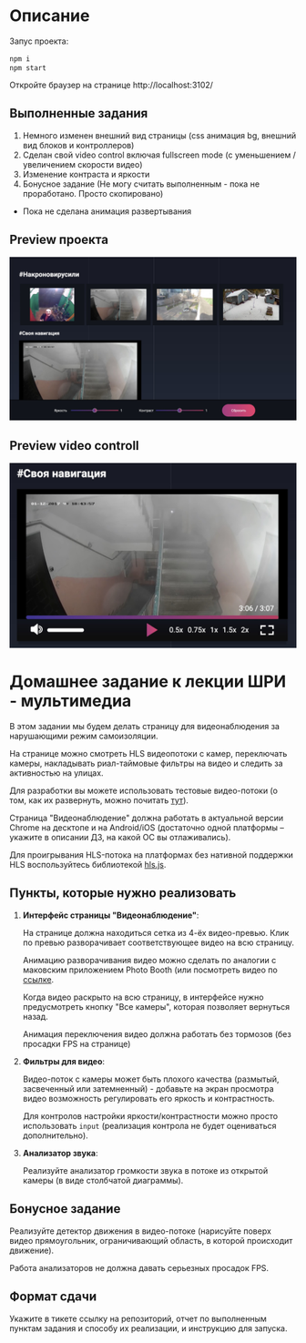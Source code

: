 # Описание

Запус проекта:

```shell
npm i
npm start
```

Откройте браузер на странице http://localhost:3102/

## Выполненные задания

1. Немного изменен внешний вид страницы (css анимация bg, внешний вид блоков и контроллеров)
2. Сделан свой video control включая fullscreen mode (с уменьшением / увеличением скорости видео)
3. Изменение контраста и яркости
4. Бонусное задание (Не могу считать выполненным - пока не проработано. Просто скопировано)

- Пока не сделана анимация развертывания

## Preview проекта

![Проект](project.jpg 'Страница проекта')

## Preview video controll

![Video control](video-control.jpg 'Видео контролл')

# Домашнее задание к лекции ШРИ - мультимедиа

В этом задании мы будем делать страницу для видеонаблюдения за нарушающими режим самоизоляции.

На странице можно смотреть HLS видеопотоки с камер, переключать камеры,
накладывать риал-таймовые фильтры на видео и следить за активностью на улицах.

Для разработки вы можете использовать тестовые видео-потоки
(о том, как их развернуть, можно почитать [тут](streams/README.md)).

Страница "Видеонаблюдение" должна работать в актуальной версии Chrome на десктопе и
на Android/iOS (достаточно одной платформы – укажите в описании ДЗ, на какой ОС вы отлаживались).

Для проигрывания HLS-потока на платформах без нативной поддержки HLS воспользуйтесь библиотекой [hls.js](https://github.com/video-dev/hls.js/).

## Пункты, которые нужно реализовать

1. **Интерфейс страницы "Видеонаблюдение"**:

   На странице должна находиться сетка из 4-ёх видео-превью.
   Клик по превью разворачивает соответствующее видео на всю страницу.

   Анимацию разворачивания видео можно сделать по аналогии с маковским приложением
   Photo Booth (или посмотреть видео по [ссылке](https://yadi.sk/i/shdHcVlkd_BO1w]).

   Когда видео раскрыто на всю страницу, в интерфейсе нужно предусмотреть кнопку
   "Все камеры", которая позволяет вернуться назад.

   Анимация переключения видео должна работать без тормозов (без просадки FPS на странице)

2. **Фильтры для видео**:

   Видео-поток с камеры может быть плохого качества (размытый, засвеченный или затемненный) - добавьте на экран просмотра видео
   возможность регулировать его яркость и контрастность.

   Для контролов настройки яркости/контрастности можно просто использовать `input` (реализация контрола не будет оцениваться дополнительно).

3. **Анализатор звука**:

   Реализуйте анализатор громкости звука в потоке из открытой камеры (в виде столбчатой диаграммы).

## Бонусное задание

Реализуйте детектор движения в видео-потоке (нарисуйте поверх видео прямоугольник, ограничивающий область, в которой происходит движение).

Работа анализаторов не должна давать серьезных просадок FPS.

## Формат сдачи

Укажите в тикете ссылку на репозиторий, отчет по выполненным пунктам задания и способу их реализации, и инструкцию для запуска.
